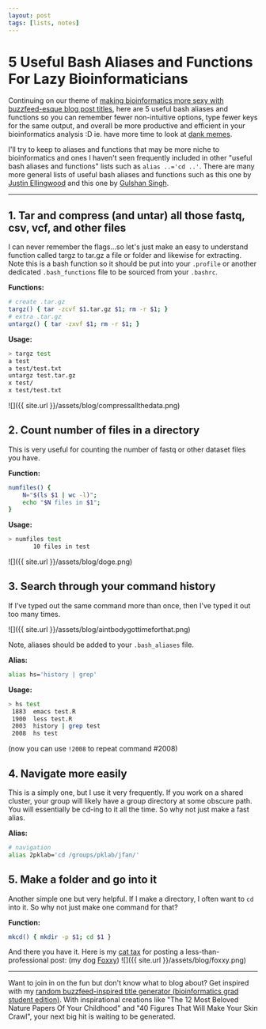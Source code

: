```yaml
---
layout: post
tags: [lists, notes]
---
```


# 5 Useful Bash Aliases and Functions For Lazy Bioinformaticians

Continuing on our theme of [making bioinformatics more sexy with buzzfeed-esque blog post titles](http://jef.works/blog/2017/08/03/5-must-dos-for-efficient-bioinformatics/), here are 5 useful bash aliases and functions so you can remember fewer non-intuitive options, type fewer keys for the same output, and overall be more productive and efficient in your bioinformatics analysis :D ie. have more time to look at [dank memes](http://knowyourmeme.com/memes/dank-memes). 

I'll try to keep to aliases and functions that may be more niche to bioinformatics and ones I haven't seen frequently included in other "useful bash aliases and functions" lists such as `alias ..='cd ..'`. There are many more general lists of useful bash aliases and functions such as this one by [Justin Ellingwood](https://www.digitalocean.com/community/tutorials/an-introduction-to-useful-bash-aliases-and-functions) and this one by [Gulshan Singh](https://www.gulshansingh.com/posts/useful-bash-aliases/). 
	
---
	
## 1. Tar and compress (and untar) all those fastq, csv, vcf, and other files

I can never remember the flags...so let's just make an easy to understand function called targz to tar.gz a file or folder and likewise for extracting. Note this is a bash function so it should be put into your `.profile` or another dedicated `.bash_functions` file to be sourced from your `.bashrc`. 

**Functions:**

```sh
# create .tar.gz 
targz() { tar -zcvf $1.tar.gz $1; rm -r $1; }
# extra .tar.gz
untargz() { tar -zxvf $1; rm -r $1; }
```

**Usage:**

```sh
> targz test
a test
a test/test.txt
untargz test.tar.gz 
x test/
x test/test.txt
```

![]({{ site.url }}/assets/blog/compressallthedata.png)


## 2. Count number of files in a directory

This is very useful for counting the number of fastq or other dataset files you have.

**Function:**

```sh
numfiles() { 
    N="$(ls $1 | wc -l)"; 
    echo "$N files in $1";
}
```

**Usage:**

```sh
> numfiles test
       10 files in test
```

![]({{ site.url }}/assets/blog/doge.png)


## 3. Search through your command history

If I've typed out the same command more than once, then I've typed it out too many times. 

![]({{ site.url }}/assets/blog/aintbodygottimeforthat.png)

Note, aliases should be added to your `.bash_aliases` file. 

**Alias:**

```sh
alias hs='history | grep'
```

**Usage:**

```sh
> hs test
 1883  emacs test.R
 1900  less test.R
 2003  history | grep test
 2008  hs test
```

(now you can use `!2008` to repeat command #2008)


## 4. Navigate more easily

This is a simply one, but I use it very frequently. If you work on a shared cluster, your group will likely have a group directory at some obscure path. You will essentially be cd-ing to it all the time. So why not just make a fast alias.

**Alias:**

```sh
# navigation
alias 2pklab='cd /groups/pklab/jfan/'
```


## 5. Make a folder and go into it

Another simple one but very helpful. If I make a directory, I often want to `cd` into it. So why not just make one command for that?

**Function:**

```sh
mkcd() { mkdir -p $1; cd $1 }
```

And there you have it. Here is my [cat tax](http://www.urbandictionary.com/define.php?term=cat+tax&defid=10979502) for posting a less-than-professional post: (my dog [Foxxy](https://www.instagram.com/pomdeterrier/))
![]({{ site.url }}/assets/blog/foxxy.png)

---

Want to join in on the fun but don't know what to blog about? Get inspired with my [random buzzfeed-inspired title generator (bioinformatics grad student edition)](http://jef.works/buzzfeed-title/). With inspirational creations like "The 12 Most Beloved Nature Papers Of Your Childhood" and "40 Figures That Will Make Your Skin Crawl", your next big hit is waiting to be generated. 


